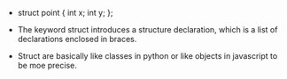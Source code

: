 - struct point { int x; int y; };
- The keyword struct introduces a structure declaration, which is a list of declarations enclosed in braces.



- Struct are basically like classes in python or like objects in javascript to be moe precise.






